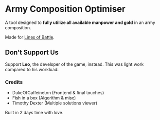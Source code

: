 # Army Composition Optimiser
A tool designed to **fully utilize all available manpower and gold** in an army composition.

Made for [Lines of Battle](https://linesofbattle.net/).

## Don't Support Us
Support **Leo**, the developer of the game, instead. This was light work compared to his workload.

### Credits
- DukeOfCaffeineton (Frontend & final touches)
- Fish in a box (Algorithm & misc)
- Timothy Dexter (Multiple solutions viewer)

Built in 2 days time with love.
